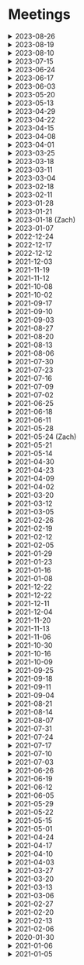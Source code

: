 # Meetings

<details>
<summary>2023-08-26</summary>

- Added a way for users to remove themselves from a course.
- Managing keys for SAML & LTI.

</details>

<details>
<summary>2023-08-19</summary>

- AI API sketch is done.
- LTI
  - We can connect to LMSs and get data from them. Now we need to implement adding/removing students on our side.
  - We need to request Hopkins for authorization to integrate with their Canvas installation.
  - Have a way for students to remove themselves from a course.

</details>

<details>
<summary>2023-08-10</summary>

- Deployed a new version with SAML, a fix to the server error on the invitations page, and so forth.
- Creating a SQLite backend for Ltijs.
- Experimental support for AI using the project led by Ali.

</details>

<details>
<summary>2023-07-15</summary>

- Figuring out LTI.

</details>

<details>
<summary>2023-06-24</summary>

- SAML at Hopkins is working!
- Investigated the technical details of LTI, OAuth2, OpenID Connect, JWTs, and so forth.

</details>

<details>
<summary>2023-06-17</summary>

- SAML
- Zach: SAML, LTI, and AI
- LTI
  - SAML vs OAuth for authentication
    - It is possible that they give you different identifiers for the same person 🤦‍♂️
    - Introduce the notion of multiple emails per account
    - Introduce a way to merge accounts
    - Splash screen prompting to merge accounts
  - At Hopkins we’re integrating with Canvas, not SIS
  - Initially, we’re integrating at the level of the course, with course staff taking action
    - **Later:** Perhaps integrate at the application level and create courses automatically
  - How the synchronization of course participants behaves:
    - If someone appears in the LMS, sign them up in Courselore and add them as course participant. Mark their participation as having come from the LMS.
    - In general, mark everyone who appears in the LMS.
    - If someone disappears from the LMS, and they have been marked as appearing in LMS in the first place, then it’s okay to remove them.
    - **Later:** Allow staff members to control this process in more detail, for example, have some options to quarantine instead of removing. (Some people may not trust the registrar 100%)
  - Courselore embedded in the LMS? No.
  - Certification? Not yet.

</details>

<details>
<summary>2023-06-03</summary>

- Changes in terminology:
  - Staff → Course Staff (In the context of a course, to set it apart from Staff in the context of system administration)
- Improved the starting state of the `@mentions` and `#references` widgets. Instead of simply saying “Start typing to search”, they now give useful options, for example, the people who authored the most recent messages.
- Fixed glitches when dragging-and-dropping or copying-and-pasting folders and text into the content editor and avatar uploader.
- Added a way for staff members to export questions as JSON for research.
- https://matthewbutterick.com/chron/camera-obscura-the-case-against-ai-in-classrooms.html

</details>

<details>
<summary>2023-05-20</summary>

- SAML: News from the Computer Science Department?
- Deployed new features & redesigns.
- Email notifications for Selected Participants?
  - Have a way to prompt you to `@everyone`
  - Have an option similar to “Announcement”, which is functionally equivalent to `@everyone`, but with a new Email Notification setting to opt out.
- Hard split between forum and chat?
  - I’m in favor.
- Export course information

</details>

<details>
<summary>2023-05-13</summary>

- Response from Hopkins about SAML.
- Deploy new features early next week.
- User interface improvements.
- Email notifications for Selected Participants?
- Hard split between forum and chat?

</details>

<details>
<summary>2023-04-29</summary>

- Skipping next week’s meeting.
- SAML
  - No news from Hopkins
  - Under what conditions do we send email on sign in?
- Follow-up on cases from the week:
  - The case of the OOM killer.
  - Participants in Ali’s conversation.
- Staff whispers and follow-up questions are done, but not deployed.

</details>

<details>
<summary>2023-04-22</summary>

- Deployed SAML, waiting for Identity Provider to answer.
- Whispers are working, but need polish.
- Follow up questions.
- Homework grading application: not yet.
- Next priorities:
  - UI on the upper left.
  - LTI by fall.

</details>

<details>
<summary>2023-04-15</summary>

- Finished SAML.
- Will start whispers.

</details>

<details>
<summary>2023-04-08</summary>

- SAML
  - Sign in page interface
  - Sign up via SAML
  - Sign out

</details>

<details>
<summary>2023-04-01</summary>

- SAML: Setup keys, relay state, user interface, and so forth.
- Other
  - Don’t hide email/password behind button
  - First/last/display name OR full/display name
  - Pronoun
  - How to pronounce your name
  - LTI

</details>

<details>
<summary>2023-03-25</summary>

**SAML**

- System administrator configuration of SAML (use configuration file)
- Multiple providers
- When creating account, do we ask for a password? No
  - Do we allow them to create a password after the fact? Yes
  - Administrator backdoor? Yes
- Reset password
- How to show SAML to the user?
- Upon first SAML sign in, ask for existing account
  - Help documents
- Allow for sign-in initiated by identity provider? Yes.
- How do you prevent, for example, Hopkins from providing the identity for `someone@another-university.edu`, forging their way into Courselore? Should we limit the authority of identity providers to a set of domains?
  - Allowlist of `*.jhu.edu`
- Sign out
  - Initiated in Courselore: Sign out of Courselore only (leaving you signed in to the identity provider) or single sign out? Single sign-out.
  - Initiated elsewhere: Do we sign out of Courselore as well? Yes.
- Example of Hopkins request and response?

</details>

<details>
<summary>2023-03-18</summary>

- Deployed polls
  - Little “News” button on the footer to explain the new feature
- Single sign-on with SAML:
  - Learned about how it works
  - Curated tools we can use to mock the university part of things and to implement the Courselore part of things
  - Edge cases, for example, how to avoid ending up with two accounts, one with email/password, and another with university credentials via SAML.
  - What we’ll need to get Courselore on the list of authorized Service Providers at Hopkins.

</details>

<details>
<summary>2023-03-11</summary>

- Polls are almost finished, except for edge cases & testing.
- Next priorities.
  - Whispers.
  - SAML.

</details>

<details>
<summary>2023-03-04</summary>

- Progress:
  - Polls
  - Date picker
  - Client-side components
- Drag with three fingers worked for me 🤔
  - It’s an issue with scrolling panes when you reach the edge.
- A vote should trigger a Live-Update? Yes.
- Chat on sidebar, similar to Discourse
- Disable polls for students
  - Default students can’t create polls
- “What’s new”
  - In application, not via email
- No auto-updates for Courselore self-hosters

</details>

<details>
<summary>2023-02-18</summary>

- Progress
  - Finished the feature that allows you to reorder tags.
  - Started polls.
  - Didn’t meet with the people at Google 🤷
- Simplify tags page
  - Inline the controls
  - Drag with three fingers
  - Tags won’t have special behavior
    - No nested tags
- Polls
  - Ranking
  - One or multiple options
  - https://civs1.civs.us
- Whispers

</details>

<details>
<summary>2023-02-11</summary>

- Progress:
  - Fixed a security issue related to image proxy.
  - User deletion.
  - Backlog grooming.

</details>

<details>
<summary>2023-01-28</summary>

- Progress:
  - Content editor redesign deployed.
  - Store preferences (for example, whether to use Programmer Mode) on server, to be consistent across devices.
  - Store message drafts on server as well (start drafting a message on phone and finish on desktop).
  - “Currently typing.”
  - Administrators can now see a list of courses.
- Explain Programmer Mode in help for content editor.
- Add helpers to other parts of the application.
- Redesign the upper-left part of the interface.
- Chat scrolling is glitchy.

</details>

<details>
<summary>2023-01-21</summary>

- Deployed new strategy for static CSS/JavaScript that is as good as we can make it. 1.5x improvement in page size, more strict Content Security Policy, and so forth.
- Started redesigning content editor: new sanitization rules, fixed style issues in content, new toolbar, a tutorial on how to use Markdown, and so forth.
- Talked to Zach, who is generally positive about Courselore.
- Have a contact at Google that may help us spread the word in Latin America.
- Let pagination take the backseat.
- List courses in administration panel.
- Google Keywords.
- Add “Change Conversation Type” to “Actions” menu.
- Internationalization to reach world market: 30 languages.
- Use AI to help staff answer questions.
  - Promote the idea on home page.
  - Do sentiment analysis on student’s follow-up to a question to detect “thank you” messages and don’t mark the question as unanswered.

</details>

<details>
<summary>2023-01-18 (Zach)</summary>

- Overall happy with Courselore. Used with two co-instructors.
- We could double-check the hash generated by the `` css`...` `` and `` javascript`...` `` extractors to avoid collision.
- For receiving emails, use IMAP instead of SMTP.

</details>

<details>
<summary>2023-01-07</summary>

- We’re introducing a compiler pass that extracts static CSS & client JavaScript.
- Killer feature to attract people: off-the-shelf AI
  - Reuse questions
  - Reuse questions from previous year

</details>

<details>
<summary>2022-12-24</summary>

- Resumed work on pagination, which is causing performance issues.
- Started improving the treatment of client JavaScript.
  - `defer`.
  - Reuse functions (like we already do for CSS).
  - `morph` tooltips (which improves things on Live-Updates).

</details>

<details>
<summary>2022-12-17</summary>

- Introduced WebP for better performance & support for videos and animated GIFs.
- Converted the “Actions” menu to be lazy-loaded, improving the performance significantly.
- Highest priority: Feature-parity with other platforms.
- Are replies to announcements sending notifications to everyone? (Later: No, they aren’t.)
- We considered an option on follow-ups to announcements that would allow a staff member to force sending notifications to everyone, similar to the announcement itself. Ultimately, we decided against it, because the benefit didn’t seem to compensate the complication in the system. For the time being, you can `@everyone`, since most people don’t change the default settings and receive notifications for `@mentions`.
- We may hire an intern for the summer.
- Autocomplete for `@everyone`, `@students`, and `@staff` (just focus on the right option as the person is typing).
- `@mentions` and `#references` widgets should disappear on `␣`.

</details>

<details>
<summary>2022-12-12</summary>

- Reuse conversations across semesters.
- Performance improvements of almost 2x by lazy loading dropdown menu for “Actions”.

</details>

<details>
<summary>2021-12-03</summary>

- Progress:
  - Performance improvements of 2x.
  - Monitor.
  - Reusable messages across courses is almost finished.

</details>

<details>
<summary>2021-11-19</summary>

- Finished and deployed version 6.0.0 with new infrastructure.
- Prioritize being able to migrate content from Piazza and across semesters.
- Buy keywords in AdSense.
- At some point look for people who can do more proper marketing & sales.
- At some point look for people who can manage contracts & payments.
- Future pricing:
  - Free period and/or free tier.
  - Based on number of (active) classes.
  - Based on number of users.
- Table of comparison with other services, for example, Piazza and Ed.

</details>

<details>
<summary>2021-11-12</summary>

- Rearchitecture of processes, Live-Connections & Live-Updates, and so forth.
- Priorities moving forward:
  - Sidebar reorganization: Don’t change the user interface too much, given it’s almost the end of the semester and people are used to it.
  - Basic help for formatting, for example, the use of code fences (```).
  - Analytics, for example, the average time to respond, number of questions asked, and so forth.
  - Whispers.

</details>

<details>
<summary>2021-10-08</summary>

- Fixed an issue that was causing non-high-DPI images to be resized.
- Fixed an issue that was causing Firefox to show “Failed to connect to the Courselore server.” for a moment during reload.
- Started module bundling.
- We should start reaching out to more people on the spring, and before that we need:
  - Feature parity with Piazza.
  - Mobile application.
  - More robust notification system.
  - Better chat user interface.
- Long conversations are a bit slow (we need to flesh out pagination).
- Let’s rename “Staff” to “Course Staff”. (We also considered “Professor/Teaching Assistants”.)
- Let’s add more ℹ️s to explain “Selected People” & “Course Staff”.
- Let’s make tutorials to teach people Courselore in detail.

</details>

<details>
<summary>2021-10-02</summary>

- Issues we fixed:
  - Double submission in Chrome.
  - Server restarting.
  - Firefox not connecting to server.
  - Performance related to priority of Live-Updates.
- Investigated HTTP/3.
- Updated Caddy, Node.js, and dependencies.
- We’re double the size as last semester.
- Relax offline alerts.
- Show who’s typing, but hide students from other students.

</details>

<details>
<summary>2021-09-17</summary>

- Small quality-of-life improvements:
  - Show who liked a message.
  - Reduce the delay between sending a message & triggering its email notifications.
- Security issues:
  - Closing user sessions on the server (we had to sign everyone out just in case…).
  - Cookies & subdomains (it was breaking `try.courselore.org` and could lead to cookie tossing).
  - CSRF (`csurf` was deprecated).
- Investigated double-submit issue.
- Chrome on Android is still crashing 2 times out of 5.
- Filter by Selected People should allow to choose **which** people.
- Some operations are slow because live-updates are putting you behind in the queue.

</details>

<details>
<summary>2021-09-10</summary>

- No-reply: Let’s keep the administrator email for now, and at some point implement the feature in which you’re able to post a message by replying to the email notification.
- Don’t notify about messages you saw in real-time. Particularly on chats, in which there are many messages in succession.
- Edge case: While messages may be anonymous, the participation of a student in the conversation isn’t anonymous, so if there are only two students and one posts anonymously, the other can figure out who it was. But we’re considering that okay.
- Investigating a double-submit issue that Ali & Earl ran into. Don’t know what’s causing it yet.
- Locking down the application for people who haven’t verified their email address seems to have worked 😁
- Fixed security & privacy issues:
  - Redirects could lead you outside the application.
  - Students could see who viewed a message, if they knew which URL to query.
- Improved the error messages in the authentication & invitation workflows.
- Show participants on sidebar.
- Let’s continue allowing you to like your own messages, but let’s add a way for you to see who liked a message (and let everyone see that).
- Let’s postpone the notion of deleting users, courses, and so forth. It’ll come particularly handy when we have LMS integration.
- Do something about the case in which a student posts “thank you” in reply to an answer to a question, and the question becoming unresolved: perhaps separate buttons.
- Think about more separation between chats & other types of conversation. Perhaps remove chats for everyone from students?
- Have a setting to configure the delay on email notifications.
- The ceiling for improving performance is high.

</details>

<details>
<summary>2021-09-03</summary>

- Brought back the concept of “Announcements”.
- Fixed issue with password reset links & Outlook.
- Several quality-of-life features.
- Other topics:
  - A student didn’t get an email notification for a reply to their question. Could it be because they didn’t verify their email? (Let’s lock the system further if you didn’t verify your email.) Could it be one of the emails didn’t get relayed, mostly because of wrong domains? Keep an eye out…
  - In the near future, let’s implement a notion of “importing” conversations from other courses to allow for reuse, but let’s **not** put too much structure into the continuity of the courses across semester—let’s let it be more freeform.
  - Get rid of horizontal scrolling. In the content editor toolbar in particular, but in the rest of the application in general as well…

</details>

<details>
<summary>2021-08-27</summary>

- Conversation participants deployed.
- Finished things off with Eliot: Polls are mostly fleshed out.
- Password reset issue reported by Ali.
- We started discussing the notion of reusable posts across semesters.
- SAML is a priority for spring, so we should start now, because it will take some time to cut through the red tape.

</details>

<details>
<summary>2021-08-20</summary>

- DMs: Almost finished, only missing user interface. Most of the work was dealing with how DMs interact with other features, for example, anonymity and email notifications.
- Lock Course (Exam Period): Done. Not merged.
- Polls: Explored the idea of holding the results in the message, but landed on the concept of having polls as external objects, like images.
- Other topics:
  - Administrative interface should show the active courses.
  - Import from Piazza: Announcement messages.
  - Apply filters right away, don’t have an “Apply Filter” button.
  - **Superpins**, that would be useful for administrative pages with PDFs, zips, and other course material. But let’s not have a dedicated “course resources” feature.
  - Chats should be “Selected People” by default.
  - On course lock, students may ask private questions.

</details>

<details>
<summary>2021-08-13</summary>

- Mobile application:
  - Cookies to detect mobile application as opposed to the browser.
  - Redirection flows.
- Digests:
  - Deployed new email notifications infrastructure with delay between receiving a message and sending its notifications.
  - We haven’t deployed digests because we’re still dealing with edge cases, for example, what happens when you’re receiving digests and switch to immediate notifications.
- Participants:
  - Most of the infrastructure is in place. Still dealing with interactions between this feature and other features, for example, search, email notifications, the `@mentions` widget and so forth.
- Polls:
  - They’re a new type of message content, not something heavyweight like a new type of question. This follows the same lines as Discourse & Slack (where people use reactions (emojis) to do polls).
  - Support multiple answers.
  - Students may see aggregate results.
  - Staff may see individual votes.
  - Allow for closing a poll.
- Zach’s comments:
  - DMs.
  - SAML (for spring).

</details>

<details>
<summary>2021-08-06</summary>

- Mobile application.
  - Select server to connect to (and validate that it’s a Courselore server).
  - Safe area (notch).
- Email digests.
  - Decorate content from other people’s perspective.
  - Fixed issues with `#anchors`.

</details>

<details>
<summary>2021-07-30</summary>

- Mobile application is under way: Capacitor is setup, and we’re working on the page that lets you select the server. We may have issues getting the application approved by Apple.
- Email notification digests are almost done. Also implemented a grace period between sending a message and its email notification, to allow the person to edit.
- The new Tags selector widget is done. The person selector widget for DMs will reuse this work.

</details>

<details>
<summary>2021-07-23</summary>

- Better email notifications:
  - Filters for conversations in which you participated is now deployed.
  - Emails are threaded.
  - Do we want more granular control for digests, for example, answers to your questions should be received right away?
- Eliot’s work on the new tags widget isn’t finished yet.
  - Start investigating mobile application.
- Sketch of 1-to-1 conversations.

</details>

<details>
<summary>2021-07-16</summary>

- Better ways for administrators to be notified of updates.
- “New Conversation” interface changes (sidebar & main form).

</details>

<details>
<summary>2021-07-09</summary>

- Administrative interface: Deployed.
- Better email notifications: Deployed (but missing digests).
- Icons: Improving the presentation of “New Conversation” form.

</details>

<details>
<summary>2021-07-02</summary>

- Administrative interface: It’s almost ready to deploy: We want to revert some changes before we actually deploy.
- Simplified configuration.
- Better email notifications: Doing filtering on database. Everything but digests.

</details>

<details>
<summary>2021-06-25</summary>

- Better email notifications:
  - Completed the settings page.
  - Implemented the filtering rules.
  - Not actually creating digests yet.
- Administrative interface:
  - Preparing for deployment of initial features:
    - Users with system role management
    - Settings for restricting who can create courses
    - General settings like administrative email
  - Migration process: Setup some tricky database migrations requiring user input for migration of existing installations.
- Other minor things:
  - Fixed layout glitch on user settings profile page when the person doesn’t have an avatar yet.
- When we get to 1-to-1 conversations, do whispers, similar to Discourse.
- API
- Gamification
  - Badges (for example, first to answer a question)
  - Karma points for whole class and unlock achievements for everyone

</details>

<details>
<summary>2021-06-18</summary>

- Administrative interface:
  - Course creation is restricted to only certain users, respecting option set by administrator.
  - List of all users in the system.
- Better email notifications:
  - See interface.
- Smaller things:
  - Fixed configuration issues that made development on Windows not work.
  - Fixed small annoyance in which a tap on user partial would open the tooltip right away on mobile, not respecting the delay.

</details>

<details>
<summary>2021-06-11</summary>

- Started work on the administrative interface.
- Added an image reverse proxy to serve hotlinked images in message content. This fixes mixed content errors and improves on privacy.
- Several small quality-of-life improvements, for example, including the course name on the “From” field in emails, making it easier for staff to make a note generate a notification, and so forth.

</details>

<details>
<summary>2021-05-28</summary>

- Had a meeting with Zach: how the first semester with Courselore went; what to do for next semester; and a brief technical overview.
- Implemented the course archival feature.
- A couple more tweaks to the layout of the sidebar.
- Fixed issues: Images in email notifications not showing up on some email clients; close the `@mentions` and `#references` widget on `@␣`; and so forth.
- Minimal integration with Learning Management Systems is a high priority. (Identity only; don’t do grades and other things right now.)

</details>

<details>
<summary>2021-05-24 (Zach)</summary>

- Liked Courselore this first semester and plan on using again next semester (starting things off in August), with a co-instructor who used to use <https://edstem.org>.
- Ran into some bugs that have already been fixed on the latest version.
- Caddy could silence logs **after** a successful startup.
- Most wanted features for next semester:
  - 1-to-1 conversations.
  - SAML (only for authentication; authorization and the invitation process should remain the same).
- Desktop version would be more useful than mobile.
- On the technical side of things:
  - Our live-navigation & live-updates are related to functional reactive programming.
  - Elm gives some of the same benefits, but at the cost of making the programmer work to maintain some of the invariants necessary to make the system work.
  - `key=""` implies uniqueness & perhaps it would be nicer to have more structure in the key besides just a string.

</details>

<details>
<summary>2021-05-21</summary>

- Sidebar redesign.
  - Ask a question.
  - Quick filters. (Unread isn’t working yet.)
  - Search takes less space.
  - Filtering by unresolved questions becomes more obvious.
  - The search & filters part of the sidebar stays fixed.
- Made emails copyable.
- Query parameters management, from blocklist to allowlist.
- Questions:
  - Is the semester over? May I downsize the machine? May I deploy new versions with design changes?
    - Yes, the semester is over.
  - Course archival.
    - Prioritize it.
- Review again other applications like Piazza so that we’re aware of features that people will probably ask us about.
- Our API should enable us to connect with other applications, for example, assignment management, and course material.
  - Though we won’t necessarily be going to those areas right away.
  - It’s part of our short-term strategy.
- Roadmap: 20 users by fall, 200 by spring, paid by 2024, profit by 2026
- SAML is a must-have feature for next semester (along with API)
- Administrative interface is for system administrators, not for department administrators(!)
  - It’s like a root user on Linux.
  - Allowlist people who can create a course.
  - Have complete access to course information.
  - Have one single layer of abstraction: Institution (it encapsulates departments, universities, and so forth).

</details>

<details>
<summary>2021-05-14</summary>

- Quicker feedback to actions, for example, sending a message.
  - Investigated how Discord does latency compensation.
  - Disabled submit buttons.
  - Added a “wait” cursor.
  - Latency compensation for sending a message with a placeholder.
- On `/conversations/new`, added support for pre-filling the `<input>`s with query parameters, which is useful for templates & drafts.
- Started implementing conversations drafts.
  - Do we want to show them on the sidebar?
  - Do we want to make them searchable?
- Fixes:
  - Fixed validation error in which a live-update would preserve the `value` of `input` even when it shouldn’t, for example, to set a question as “resolved.”
  - Fixed uses of `.findLast()`, which isn’t supported on all browsers yet.
  - Investigated performance issue, which seemed to be have been a temporary issue that solved itself…

</details>

<details>
<summary>2021-04-30</summary>

- Day off (holiday).
- Backlog grooming.
- Interface improvements:
  - Tooltips on relative times now target whole phrase.
  - “Conversations” button on mobile now adds entry to history.
  - `theme-color` in Safari.
- Security:
  - Headers, cross-origin, and so forth.
  - Cleaning `localStorage` on sign-out.
- Other:
  - End of the term in two weeks.
  - <https://campus.org>
  - Vacation.
  - Some protocol to interoperate with other tools, including grading systems and live lecture systems.
    - Perhaps don’t use LTI if it’s too heavy and bureaucratic.

</details>

<details>
<summary>2021-04-23</summary>

- Finished and deployed live-updates with new mechanism that’s resilient to disconnections of any kind, and that doesn’t require extra round trips to the server.

---

- Improve experience on phone:
  - Make the “Conversations” button push an entry into the history. (We can do that by turning it into a link that points at `/courses/<courseReference>`.)
  - Have a hamburger menu that doesn’t cover the whole pane underneath, and in that case don’t push an entry into the history.
  - When you click on the existing “Conversations” menu, it take a little while to respond. But not all the time, so keep an eye out for it. (Maybe it has to do with live-updates coming in and morphing happening on the background?)
- Other ideas for improving the design:
  - Conversations are sorted by most recent activity, but that means when you send a message, the conversation moves to the top, which can be disorienting.
    - Wait for a little while, 10~30 minutes, before sorting.
  - Separate the conversations in sections: One section for conversations with unread messages.
  - Add filters for conversations with unread messages.
  - Quick filters:
    - Staff:
      - Unresolved questions
      - Conversations with unread messages
    - Students:
      - Questions
      - Conversations with unread messages
- Don’t deploy big design changes in the next two weeks, because we’re approaching the end of the semester and big design changes could confuse people.
- Over the summer, start thinking more strategically.

</details>

<details>
<summary>2021-04-09</summary>

- Finished and deployed details on morphing, live navigation, and live updates. This should address several glitches in the application, and give it a more app-like feel.
- We’ll do videos for educators and students with a brief sales pitch, and a tutorial.
- The new contributor who’ll be joining us for the summer may be working on the administrative panel.

</details>

<details>
<summary>2021-04-02</summary>

- Converted from morphdom into own implementation, which minimizes changes to the DOM, fixing glitches with tooltips, scrolling, and so forth.

</details>

<details>
<summary>2021-03-20</summary>

- We finished and deployed many performance improvements, including live navigation and live updates powered by live navigation.

</details>

<details>
<summary>2021-03-12</summary>

- Almost finished live navigation, which speeds things up and makes some pagination details more straightforward to implement.

---

- ETags don’t seem to be enough: A deployment to try.courselore.org was serving stale assets.
- Our goal is to get new features while we have active users, to have them test things. Goals for the next two months:
  - Finish performance & pagination work.
  - Redesign sidebar, chat messages, and things like announcements vs notes-that-generate-notifications.
  - Notification digests.
  - 1-on-1 conversations.
- Tip sheet on how to get notifications
- After the fall semester, spread the word.

</details>

<details>
<summary>2021-03-05</summary>

- Deployed a new version with some optimizations (for example, Caddy serving static files), but still not `liveNavigation` and pagination.
- Broke the codebase into multiple files.
- Made `eventSource` more robust: It’ll try to reconnect no matter what happens.

---

- Chat
  - Look & feel, and speed.
  - Difficulty tracking what’s going on.
  - Maybe get an specialist in user-interface design after the next iteration.
  - Alternating 10 background colors.
  - Don’t just copy Slack, do better.
  - Nested chats (later).
  - More separation between messages.
  - Avatars on side.
  - More space.
  - More contrast.
  - Improve replies.
  - Little hover menu a la Slack.
  - Bigger font (Slack is 15pt).
  - Wider column for forums.
  - Wide as possible for chats.

</details>

<details>
<summary>2021-02-26</summary>

- Module bundling.
- Serving static assets with Caddy.
- Benchmarked `@leafac/html`.
- Fixed installation issues on `@leafac/caddy`.
- Fixed development installation instructions on Windows.
- Started the Turbo Drive + morphdom.

---

- 1-1 conversations are the most important feature to work on next.
- Restructuring the codebase: split files by May.

</details>

<details>
<summary>2021-02-19</summary>

- This week’s progress:
  - Worked out many edge cases of pagination (for example, I had to change permanent links 🤷).
  - Started framing (for example, the sidebar doesn’t jump around when you go to a different conversation).
  - Improved types & tests to prevent subtle bugs.
  - Fixed issues with the “New” indicator & Firefox not resetting the textarea.
- Other things we talked about:
  - Redesign the presentation of submenus, for example, “Conversations”, on mobile. Try a hamburger menu.

</details>

<details>
<summary>2021-02-12</summary>

- This week’s progress:
  - Fixed live-update glitches.
  - Better (but still not best) latency compensation.
  - Fixed “mark all as read” making it seem as if a student had read a staff-only conversation.
  - Implemented the core of pagination.
- Other things we talked about:
  - Framing.
  - Issue: Ali’s students are less active than on previous courses using other platforms.
  - We want a way to steer people away from asking questions as follow-up on announcements.
    - Locking.
    - Extract message into conversation.
    - “Ask a question”
  - Redesign “Start a new conversation” so that it is clearer how to ask a question
  - Get rid of “announcement”, and give “note” the option to broadcast.
  - Quick filters.
  - `<details>` sidebar group by date & pins.
  - Redesign New Conversation page.
  - Tags presentation make them look like tags, instead of icons on the left.

</details>

<details>
<summary>2021-02-05</summary>

- Fixes:
  - Email notifications deliveries fixed.
  - “Oh, snap” fixed.
  - Several cosmetic things.
  - Started work on live-updates.
- New features:
  - “Resolved” questions.
  - Autosizing, monospaced font on editor, and so forth.
- Bump up the VM even more.

</details>

<details>
<summary>2021-01-29</summary>

- This week’s progress:
  - Investigated techniques for live-updates, view caching, and so forth.
  - Fixed shutdown behavior.
  - Added logging.
  - Investigated issue of notifications being delivered multiple times.
- Other things we talked about:
  - The highest priority is fixing all the remaining bugs.
  - Redesign the presentation of @mentions in messages.
    - Shorten “Everyone in this Conversation” to just “Everyone”.
  - The scale of a single course:
    - 150 students
    - 15 CAs
    - 1300 conversations
    - 2~3 messages per conversation
    - 8 chats
    - 50 messages per chat
  - Add the notion of questions being resolved.
    - Only staff may change the “resolved” status
    - List of conversations: Make it easy to see unresolved questions. Color-code and filters.
    - Use that to organize Meta CourseLore.
  - Meta CourseLore make a pinned announcement of how to report bugs.

</details>

<details>
<summary>2021-01-23</summary>

- This week’s progress:
  - Improved the performance by 3x by changing the processing of CSS/JS.
  - Improved routing regarding email confirmation, email resetting, invitations, and so forth.
  - Fixed the cookie issue that was causing Outlook confirmation links to not work.
  - Did one more round of testing in different devices & browsers.
  - Added links to try.courselore.org & Meta CourseLore.
  - Added warnings explaining the intent of different servers.
  - Changed landing page for when you just created a course.
  - Made QR code more prominent on the invitations settings page.
  - Email notifications are formatted.
  - Silenced Caddy logs.
  - Operating-system detection for showing only the relevant keyboard shortcuts.
  - Fixed scrolling to the bottom on new messages on chat.
- Progress from last week that we didn’t have the time to talk about:
  - Added a decoration to the `userPartial` to highlight staff.
  - Changed the display of new messages: Instead of a blue dot next to each new message (à la Mail.app), have a bar on top of the first new message (à la Discord). Started the investigation of which parts to optimize first.
  - Fixed glitches related to tooltips on live updates.
  - Fixed the treatment of people who are no longer enrolled.
- Other things that we talked about:
  - On home page, under the “source code” button, add a tooltip to highlight how CourseLore will be free forever for people who self-host.
  - Make a public page listing known issues.
  - Add a call-to-action on the bottom navigation bar that isn’t just about reporting bugs, but about providing feedback and joining the CourseLore community.
  - Change `userPartial` tooltip to be activated on click, instead of hover.
  - Don’t send notifications when the person is online.
  - List of conversations shouldn’t jump when you go to a particular conversation.
  - Add favicon for when you bookmark CourseLore on iOS’s home screen.
  - Add a help screen under the “About CourseLore” button:
    - A more app-like experience (in iOS):
      - Bookmark CourseLore to home screen.
      - Use VIPs as notifications mechanism.
    - If things look weird, or if something doesn’t work, you may need to update your browser.

</details>

<details>
<summary>2021-01-16</summary>

- Infrastructure is in place.
  - Production server.
  - `try.courselore.org`
  - New homepage.
- We have a first person self-hosting who’s happy with the process & the documentation.
  - He wasn’t put off by the recommendation to use Homebrew, for example.
- User interface:
  - Added extra course information (year, term, institution, and code).
  - Added redirect to login when trying to confirm email but logged out.
  - Added a filter to Course Settings > Enrollments.
  - Made more explicit the administrator’s email in case the `mailto:` protocol doesn’t work.
  - “Help” button
  - Link from conversation creation to tag management.
  - Made password updates close all other sessions, in case a password is compromised or an attacker is using session fixation.
  - Fixed refreshing ids, so that things like footnotes work.
- Performance:
  - Cache preprocessed messages: 10% improvement.
  - Investigated other issues that should be 50% improvement, but haven’t implemented.
- Progress we didn’t have time to talk about:
  - Added a decoration to the `userPartial` to highlight staff.
  - Changed the display of new messages: Instead of a blue dot next to each new message (à la Mail.app), have a bar on top of the first new message (à la Discord). Started the investigation of which parts to optimize first.
  - Fixed glitches related to tooltips on live updates.
  - Fixed the treatment of people who are no longer enrolled.

</details>

<details>
<summary>2021-01-08</summary>

- It’s a good thing that we stopped using Faker.js!
- Finished `userPartial`.
  - Coolest bug ever caused by a self-`@mention` in a biography leading to an infinite loop.
- Documentation.
- We went various parts of the application and talked about the most pressing issues.

</details>

<details>
<summary>2021-12-22</summary>

- Tooltips are rendered out-of-band, to support block elements in tooltip contents even when the tooltip target is inline.

</details>

<details>
<summary>2021-12-22</summary>

- Progress:
  - User component.
  - Actions menu.
  - Database improvements: cleaned up a bit of magic, cleaned up repetition, and so forth.
- Other topics:
  - README
    - Description.
    - Links.
      - Production
      - Staging
      - Home.
      - GitHub.
    - Installation.
  - Don’t disclose emails to students.
  - 1-to-1 conversation: Use background color to distinguish between people, so you don’t have to show their names over and over.
  - Discourse rebake task.

</details>

<details>
<summary>2021-12-11</summary>

- Finished presentation of chat messages.
- Added a date separator between chat messages.
- Group together messages sent in quick succession.
- Started online indicators.
- Other things we talked about:
  - Delete attachments.
  - Notifications delay.

</details>

<details>
<summary>2021-12-04</summary>

- Created https://github.com/leafac/fake-avatars to replace Faker.
- Fixed scrolling of chat window.
- Cleaned up the layout of chats.
- Pagination
  - Messages in conversation.
  - Conversations on sidebar.
- Test with thousands of messages.
- Scroll on new message.
  - Latency compensation.
- A course about courselore. For collecting feedback.
  - Put invitation link on the page somewhere.
- Lightbox for images & code blocks (click for more & full screen).
- “Truncate” long messages in chat.
- Button to choose whether to wrap lines.
- Mobile app is more important than chat.
  - PWA to begin with: https://checkvist.com/auth/mobile

</details>

<details>
<summary>2021-11-20</summary>

- Chat:
  - https://github.com/twbs/icons/issues/1101
  - More compact layout (specially on mobile)
  - Don’t reload on send
  - Scroll to the bottom
  - Hide secondary buttons
- Market & design investigation: Slack, Discord, and Campuswire
  - Ideas to borrow
    - Draft conversations
  - Things I think we’re doing better:
    - Not pushing apps
    - Responsive design
    - Search
  - https://medium.com/campuswire/introducing-campuswire-courses-and-some-thoughts-on-monetization-157d5fa02e8f

</details>

<details>
<summary>2021-11-13</summary>

- Chat:
  - Duplicate author information (including anonymity) into conversation, instead of relying on first message.
  - Chats may be created without tags & first message.
- Tested the interface with weird data, for example, names that are too long, and fixed layout issues.
- Icons changed (for example, staff-only) and moved around.
- Finished the notifications system.
- Filters.

</details>

<details>
<summary>2021-11-06</summary>

- Security:
  - CSRF.
  - HTML uploads leading to XSS.
  - Resize images that are too big (previous we were doing that only for avatars).
  - Ask for password when updating email.
- Markdown editor improvements:
  - Footnotes.
  - Brought back syntax highlighting.
  - Visual indication while upload is in progress.
  - Quoting code.
- Icons for students/staff.
- Started updating notifications system to take in account features that have been developed since then, for example, staff-only conversations.
  - Do we want to allow students to `@everyone`? Yeah, it’s okay.
- Renamed “other” to “note” and added the “chat” type.

</details>

<details>
<summary>2021-10-30</summary>

- Finishing touches on showing messages:
  - Added a “mark all as read” button.
  - Changed “Copy to clipboard” wording.
  - Looked into FERPA compliance.
  - Improved security around uploads.
  - Migrated to ESM.
  - Hide blue dots indicating unread messages after a second.
  - Made blue dot count indicator on sidebar a “mark as read” button.
  - Added highlight message that has been #message--... targeted.
  - Included every message (not just the first one) to search results when searching for author.
  - Fixed anonymity violations on partial that shows conversation information.
- Other things we talked about:
  - Attachments should be attached to conversations?
  - Change the visualization of “types” a little more: Make announcements pop up.
  - “Other” -> “Note”
  - Chat highlights (for everyone in the chat)
  - Bookmarks / flags / saved items (for you only)
  - More granular access control:
    - Chats with only a few people.
    - Groups, for example, Graders, Project Advisors, Group members, different sections on courses.
    - Invitations for groups? No.
    - People assign themselves to groups.
  - Tags required for chats? No.
  - The first post is a chatroom description

</details>

<details>
<summary>2021-10-16</summary>

- Progress:
  - Finished the #references widget.
  - Markdown processor:
    - Improved display of @mentions (in particular, when you’re mentioned).
    - Links to conversations/messages are converted into #reference format.
  - Search:
    - Include authors.
    - Highlight search results.
    - Include message snippets.
  - Made permalinks copyable.
  - Fixed overflow of code blocks in small screens.
- Requests:
  - Search authors of every message.
  - Hide blue dots after a second.
  - Make blue dot count indicator a “mark as read” button.
  - Make all as read.
  - “Copy to clipboard” wording.
  - Cache.
  - Chat.
  - Notifications.
  - Look into FERPA compliance.

</details>

<details>
<summary>2021-10-09</summary>

- @leafac/javascript
  - Treatment of relative dates is more consistent with GitHub & Mail.app.
  - Manually tested the application across browsers.
    - Firefox login wasn’t working(!)
- Accent colors.
- Presentation of radios & checkboxes.
- Made possible to change the visibility of existing conversations (previously you could only go from visible to everyone to visible by staff-only—now it’s possible to go the other way as well).
- Improved the presentation of anonymity.
- Fixed staff-only conversations being innacessible by students who participated.
- Started the `#references` widget.

</details>

<details>
<summary>2021-09-25</summary>

- Progress:
  - Finished the @mentions widget.
  - Fixed the issue that was crashing the server last Saturday.
  - More importantly, fixed the process supervisor so that even if the server goes down, it respawns.

</details>

<details>
<summary>2021-09-18</summary>

- Progress:
  - Investigated the space of tools to build mobile applications based on web technologies.
  - `courselore.org` is sending emails.
  - Database improvements:
    - Investigated n+1 queries.
    - Reviewed queries to fetch conversations.
    - Started introducing users in search results (but haven’t completed; search is broken now!).
  - Widget to show help you pick users for @mentions.

</details>

<details>
<summary>2021-09-11</summary>

- Progress:
  - Authentication:
    - Update email & password.
    - Email confirmation confirmation.
    - Fixed sliding sessions.
  - Database improvements:
    - Handled Markdown and user-generated HTML on search indices.
    - Database indices (for performance).
    - Job to periodically clean expired data, for example, sessions.
  - Favicon.
- Work in progress:
  - The @mention widget.
  - Include users in search.
  - Include snippets in search results.
  - Better filters (for example, for conversation types).
- Features we talked about:
  - Enable emails courselore.org.
  - Department wide infrastructure. Hierarchy: Administrators may be able to see all courses in installation, and so forth.
  - Highlight search terms on the entire page.
  - Assign CA to questions.
  - Mobile application.
  - Communicate with LMS.

</details>

<details>
<summary>2021-09-04</summary>

- Cleaning.
  - Backlog grooming.
  - Cleaned up the code.
  - Updated dependencies.
- Minor tweaks.
  - Staff-only conversations use the same counter as regular conversations.
  - The trashcan not being red anymore.
  - `:hover` states on radios & checkboxes.
- Password reset.

</details>

<details>
<summary>2021-08-21</summary>

- Progress.
  - Anonymity.
  - Staff-only conversations.
  - Email notifications.
    - Settings.
    - Haven’t finished interaction with other features (staff-only conversations, for example).
  - Polished read indicators:
    - They weren’t showing up for the current message on small screens (because of fake conversations list presenting).
    - On the side of messages.
  - Polished messages list:
    - Borders.
    - Colors on badges.
  - Several small fixes:
    - Padding bottom scrolling bug.
    - Scroll to unread message.
- We decided to not launch on the fall, but wait for the next spring. Show CourseLore to more people along the way and work on their feedback.
- Things we want for the spring:
  - 1-1 conversations.
  - Chat.
  - demo.courselore.org or try.courselore.org
  - Speed
  - More strategic marketing.
  - Maybe hire a designer to do a marketing page and add a wow factor to the project.

</details>

<details>
<summary>2021-08-14</summary>

- Finished conversations screen:
  - Fixed bug of messages from different threads showing up.
  - Finished Types (as opposed to just question).
  - Finished styles (including things like user-generated Markdown).
  - Fixed weirds styling issues, for example, scrolling when Tippy was activated.
  - Brought Demonstration Data up to date with the schema.
- Implemented read indicators.

</details>

<details>
<summary>2021-08-07</summary>

- Styling and user interface.
- Custom validation errors:
  - Because the browser validations have some issues and we want more control over them. Examples:
    - The validation of `type="email"` accepts `example@example` (which is technically correct, but practically incorrect).
    - The validation of `required` accepts empty spaces (again, technically correct, but practically incorrect).
  - Because we want to show error messages in a style that’s consistent with the rest of the application, and in our own language, as opposed to the different browsers messages.
  - Because we want to apply validations to elements that the Constraint validation API doesn’t support, for example, `<button type="button">`.
- Categories.
- Did a brief research on the space of email senders; played with the SendGrid API.

</details>

<details>
<summary>2021-07-31</summary>

- Created demonstration data.
- Started working on style changes asked by Dr. Scott: Colors; logo; and so forth.

</details>

<details>
<summary>2021-07-24</summary>

- Requests from last meeting:
  - Heading styles.
  - Moved Course menu to the left.
  - Scrolling issues.
- Tags.
  - Tag conversations.
  - Filter by tag.
- Search is just missing a `SELECT`…

</details>

<details>
<summary>2021-07-17</summary>

- Improved user profiles.
  - Optional names.
  - Avatars & Biographies.
- Implemented a unified solution to a bunch of problems:
  - No HTTPS/2 in production.
    - Prevents more than 6 connections for server-sent events.
  - No HTTPS in development.
  - No compression on responses.
  - The solution was to use Caddy as a reverse proxy, instead of letting the Node.js process itself exposed to the world.
- Button to turn off server in demonstration mode.
- Finished tag management screen.
- Started learning about FTS.

</details>

<details>
<summary>2021-07-10</summary>

- Finish basics of threads screen: Editing & deleting posts; Likes; Endorsements; Generalized live updates. Tags: Mark posts as answers; Create arbitrary tags.
- Asked for demo class for showing people starting August. Asked for categories, such as Question, Announcement, and Other.

</details>

<details>
<summary>2021-07-03</summary>

- Progress:
  - Images & attachments: Upload button; drag-and-drop; copy-and-paste.
  - References, for example, `#4/3`.
  - Quoting of selected text.
  - @leafac/css.
  - `data-ondomcontentloaded`.
  - Mousetrap.

</details>

<details>
<summary>2021-06-26</summary>

- Styled user-generated content such that nothing breaks the layout and everything looks nice.
- Text editor improvements:
  - Expand with content.
  - Toolbar.
    - Including **undo** when possible.
  - Keyboard shortcuts.
  - Started the image & attachments uploads (which is also the backbone of user avatars, and so forth).
- Roadmap.

</details>

<details>
<summary>2021-06-19</summary>

- Progress:
  - Styled pages:
    - Invitations.
    - Showing the menu first when on mobile & going to the course main page.
    - Follow Magic Authentication Link but already authenticated.
    - Threads screen (not finished).
  - Notification for when you’re invited to a course by email.
  - `:focus`, `:hover`, `:active`, and so forth.
- Next week:
  - 10 weeks.
  - Finish threads screen.
    - Finish questions & answer tagging.
    - Edit.
    - Styles for Markdown.
    - Reference posts.
    - @mentions.
    - Text editor.
    - Upload images.
      - Drag and drop.
      - Control + V.
  - Tags: Create & Filter.
  - Generalize live updates.
  - Notifications.
    - Email configuration.
  - Flags.
  - Search.
  - Statistics.
  - Anonymity.
    - Persona.
  - Threads private to instructors.

</details>

<details>
<summary>2021-06-12</summary>

- Progress:
  - Continued the make-over with the new design system: Landing pages (for example, when you just created a course), course settings, threads pages.
- Next week:
  - Finish the redesign with the new design system.
  - Come up with a roadmap.

</details>

<details>
<summary>2021-06-05</summary>

- Progress:
  - Continued the make-over with the new design system. Did the home page, brought back Dark Mode support, did the sign in / sign up workflow, including the Demonstration Inbox, created almost all the components we’ll need (tooltips, dropdowns, modals, and so forth), added support for `prefers-reduced-motion`, and so forth.
- Next week:
  - Finish the redesign with the new design system.

</details>

<details>
<summary>2021-05-29</summary>

- Progress:
  - Finish almost every screen using Bootstrap.
  - Wasn’t satisfied with the result: Either we’d end up with a stock-Bootstrap looking application, or the customization would amount to as much work as doing more things from scratch. But the result would be even worse, because people would have to know CSS **as well as Bootstrap**.
  - Started a make-over with a design system lifted from Tailwind. Borrowing only a couple helpers for things like tooltip positioning and modals.
- Next week:
  - Continue the redesign with the new design system.

</details>

<details>
<summary>2021-05-22</summary>

- Progress:
  - Worked fewer hours this week.
  - Styled most of the Course Settings pages (separated them into multiple pages).
  - Small usability improvements, for example, flash session messages saying your operation (for example, updating your profile) was successful.
- Next week:
  - Finish the following screens: Threads, course settings, and invitations.
  - Return to posts tags.

</details>

<details>
<summary>2021-05-15</summary>

- Progress:
  - Started a user-interface overhaul: Responsive design, accessibility, fancier components for a bit of a “wow factor”, and so forth.
  - Started using Bootstrap. Not Tailwind because Bootstrap has components, as opposed to just utilities. We’re continuing to use @leafac/css instead of utilities. We aren’t using many things from Bootstrap, for example, the grid system, because CSS Grid is better for our case.
- Next week:
  - Finish the following screens: Threads, course settings, and invitations.
  - Return to posts tags.

</details>

<details>
<summary>2021-05-01</summary>

- Progress:
  - Tags.
    - Pinning.
    - Question & Answer.
  - Keyboard navigation.
  - Many internal improvements on how icons and CSS are handled.
- Next week:
  - On checkboxes that are icons:
    - Change the text.
    - Change the cursor.
  - On buttons that toggle state:
    - Add a tooltip: Show the tooltip right away, and let them be long if necessary.
  - Move the “Threads that are pinned” to a tooltip.
  - Editor helpers for things like **bold**, _italics_, and so forth.
  - Staff endorsements.
  - Tag creation is a separate step under Course Settings.
    - Private tags: Tags that only staff sees.
    - Don’t let students create tags.
    - Force students to tag the threads they initiate.
    - Attributes on tags.
  - Search.

</details>

<details>
<summary>2021-04-24</summary>

- Progress:
  - Live update posts, and counts (of posts & likes).
  - Reply to.
  - Only ask for confirmation if actually going go to lose data.
  - Save the content of a new post textarea in localStorage.
  - Tags.
  - Introduced types to layouts, middlewares, and so forth.
- Next week:
  - Tags.
    - Pinning.
    - Question & Answer.
    - Tag creation is a separate step under Course Settings.
      - Private tags: Tags that only staff sees.
      - Don’t let students create tags.
      - Force students to tag the threads they initiate.
    - Instructor likes → Endorsed.
    - Attributes on tags.
  - Search.

</details>

<details>
<summary>2021-04-17</summary>

- Progress:
  - Infrastructure for live updates of stuff on the page.
  - Notification when someone else posts on a thread.
  - Likes.
  - Small niceties: Warn before leaving page; thread and post deletion; and a count of posts on threads.
  - Stuff you don’t see: A refactoring of the types and local data; and a simpler migration system (which allows functions in addition to SQL).
- Next week:
  - Fix the alignment of “alerts”.
  - Live update posts & likes count.
  - Save the content of a new post textarea in localStorage.
  - Tags.
    - Question & Answer.
    - Instructor likes → Endorsed.
- Mobile app may not be necessary, as web applications are capable of some “native” things.

</details>

<details>
<summary>2021-04-10</summary>

- Progress:
  - Finished invitation emails.
  - Manage enrollments.
- Questions:
  - Delete courses, users, and so forth: Let’s do it later.
- Nice to have: Have a setting to either let students remove themselves from the course, or let them request the staff to be removed.
- Next week:
  - Update threads when other people post.
  - Focus on forum features like **tags** (both on threads and on the posts), upvotes & notifications.

</details>

<details>
<summary>2021-04-03</summary>

- Progress:
  - Fixed the bug that was causing my name to appear in a post created by Dr. Scott (it was a simple mistake in one of the queries I DRYed up last week 🙄)
  - I forgot to mention last week, but I came with a solution for images working in light vs dark background: I simply added a background color to transparent images…
  - Finished invitation links.
    - Timezone issues.
  - Editing threads and posts.
  - Started invitation emails.
  - Experimented with [Turbo](https://turbo.hotwire.dev).
- Next week:
  - Finish invitation emails.
  - Manage enrollments.
  - Update threads when other people post.
  - Focus on forum features like **tags** (both on threads and on the posts), upvotes & notifications.

</details>

<details>
<summary>2021-03-27</summary>

- Progress:
  - Fixed everything that was broken last week: Threads, accent colors, and so forth.
  - Invitation links can be created and modified (almost—the backend for that isn’t working yet). Also, the invitation links don’t work yet.
  - DRYed up queries: Most of them happen in a single location and are reused throughout the request. Extracted data types (TypeScript) to clean up the code base.
  - Worked on styles & form validation: Datetime fields; form elements like radio and checkboxes; avoid zooming in on text fields in iOS; use SVG to draw icons & things like the circle that indicate the course accent color; and so forth.
- For next week:
  - Fix name on posts.
  - Finish invitations!!
  - Editing threads and posts.
  - Update threads when other people post.
  - Focus on forum features like **tags** (both on threads and on the posts), upvotes & notifications.
- Other ideas: Registry of CourseLore instances. For example, in a phone application we could show a list of existing instances. (You could always not list yourself in the registry and enter the URL for your instance manually on the phone application.)

</details>

<details>
<summary>2021-03-20</summary>

- Progress:
  - Better session management:
    - Being able to expire sessions individually.
    - Decouple the session from the email (being able to change emails in the future, if we wish).
    - Rolling sessions.
  - Visuals.
  - Finished accent colors (but they’re broken now for other reasons).
  - Using magic authentication links when already signed in.
  - Form validation.
  - Reuse queries.
- For next week:
  - Finish invitations.
  - Editing threads and posts.
  - Update threads when other people post.
  - Focus on forum features like tags, upvotes & notifications.

</details>

<details>
<summary>2021-03-13</summary>

- Progress:
  - Dark mode.
    - Syntax highlighter.
  - Small details
    - Cmd+enter to post.
    - Prevent long lines from breaking the interface.
  - Many quality-of-life improvements in the code base.
    - Best way to open SQLite database.
    - Manage cookies correctly so that session remains after browser is closed.
    - Form validation errors.
    - 404 page.
  - Work-in-progress:
    - Accent color switcher.
    - Invitations.
- Questions:
  - Should we allow course assistants to create courses and handle invitations?
    - Staff / student.
  - Do we want to keep a trace of what happened? (Edits, deletions, and so forth?)
    - We don’t need it now.
    - Only staff should be able to see it.
- At some point: Add a toggle to the dark mode support.
- For next week:
  - Finish accent colors.
  - Finish invitations.
  - Change roles to staff/student.
  - Editing posts. (And threads, and your profile, and so forth.)
  - Update threads when other people post.
  - Focus on forum features like tags, upvotes & notifications.

</details>

<details>
<summary>2021-03-06</summary>

- Developed a two-column layout for the course pages and fleshed out the styles across the application.
- Developed @leafac/css.
- Released caxa@1.0.0.
- Released a video about the background animation on the homepage.
- For next week:
  - Change background color
    - Pick a random one at course creation.
    - Let people change but have a default for the course.
    - Default palette.
    - https://marketplace.visualstudio.com/items?itemName=johnpapa.vscode-peacock
  - Dark mode.
  - Course enrollment invitations.
  - Update threads when other people post.
  - Editing posts. (And threads, and your profile, and so forth.)

</details>

<details>
<summary>2021-02-27</summary>

- Threads are working.
- Worked on styles & the small details:
  - Text editor.
  - Relative time (for example, `3 hours ago`).
  - Logo animation.
  - Buttons go into a ‘loading’ state to prevent double-submission.
  - Links change color.
- Started an utility to process CSS.
- Multiplatform testing & development setup.
- What should I work on next?
  - Options:
    - More forum-related features:
      - Notifications on updates
      - Anonymity.
      - Tags.
      - Instructor endorsed answers.
    - More onboarding features:
      - Invitations.
  - Answers:
    - For next week:
      - Threads list on a column on the left.
      - Tab on the text editor.
      - Make entries more lightweight.
      - Why isn’t the home two column?
      - Onboarding is broken.
    - Long-term:
      - Anonymity.
      - Search.
      - Filtering.
        - Only show my posts.
      - Nested posts.
      - Chat.
        - Integrated with the forum, not as two modalities.
        - A chat could be just another thread.
      - Groups.
      - Pin conversations.

</details>

<details>
<summary>2021-02-20</summary>

- Demonstration:
  - Clearer communication in sign-up/sign-in.
  - Create course.
  - Join course.
  - Create thread.
- Automated tests.
  - **Got + JSDOM** / Puppeteer / Cypress / Selenium.
- The packaging is working on Windows.
- What do we want the text editor to look like?
  - Simple, like GitHub’s.
- How to invite people to the course?
  - With link.
    - Different links for different roles.
  - With a list of emails.
  - Expiration dates on invitations.
- How should threads look like? One page for the list of threads and one page per thread (à la GitHub Issues), or one page with both the list of threads and one thread (à la Mail.app (and Piazza, for that matter…))?
  - We’re going GitHub-style on mobile and Mail.app style on the desktop.
- Show participation grades for courses in which that’s graded. (We don’t do the grading, we just present the statistics.)
- Templates for questions.
- Live course communication during the lectures:
  - https://www.sli.do
  - https://pigeonholelive.com/features-qna/

</details>

<details>
<summary>2021-02-13</summary>

- Finish the account creation workflow and wired it to the authentication workflow demonstrated last week.
- Tried to use [ECMAScript modules](https://nodejs.org/api/esm.html) (because of top-level async/await). Still too fresh. While Node’s support for them isn’t experimental anymore, some of the underlying infrastructure still is, so other tools in the ecosystem (for example, Jest & ts-node-dev) don’t support them very well (require flags and whatnot).
- Had issues with some native modules (for example, sharp) not working with @leafac/pkg. Ended up creating <https://npm.im/caxa>.
- Had issues with types for <https://www.npmjs.com/package/express-async-handler>. Ended up creating <https://npm.im/@leafac/express-async-handler>.
- Created a proper **demonstration** mode for CourseLore.

</details>

<details>
<summary>2021-02-06</summary>

- Wrote documentation at https://github.com/courselore/courselore and these documents you’re looking at.

- Last week Dr. Scott asked what are the operating system dependencies to run the `courselore` executable (which is generated with @leafac/pkg). To answer this, I tested putting the binary in a Docker container created from [scratch](https://hub.docker.com/_/scratch); that didn’t work. Then I tried [alpine](https://hub.docker.com/_/alpine); that didn’t work either! Then I tried [ubuntu](https://hub.docker.com/_/ubuntu/); that worked (naturally, since we’re running Ubuntu in production & on GitHub Actions). So, as it turns out, not only does the `courselore` executable need some support from the operating system, but it seems like lightweight things like musl libc may not be enough. I’ll take that…

- Did the signup / login flow with magic links: https://courselore.org/login

  - Login workflow
  - Sessions
  - Database

- Changes to the website:

  - Wider.
  - Mention API.
  - Convert to Markdown and use the text processing pipeline we developed for forum posts.

- Open-source contributions:

  - <https://www.npmjs.com/package/@leafac/sqlite>
  - <https://www.npmjs.com/package/@leafac/sqlite-migration>
  - <https://github.com/leafac/pkg/commit/ccc29eadc33f7a92179a68614e9d7ab1b5017e6c>

</details>

<details>
<summary>2020-01-30</summary>

**Progress Report**

- The text processor for posts is done. It supports Markdown, LaTeX, and syntax highlighting. Also, it’s secure against Cross-Side Scripting (XSS) attacks. [Here’s some input that exercises all these features](https://github.com/courselore/courselore/raw/e01f05f87039326fba47abab24c78a754a4ff7a8/misc/text-processor-example.md).

- Setup the infrastructure for GitHub Actions:

  - Run the test suite on Linux, macOS, and Windows.
  - Create binaries for all these operating systems.
  - Distribute the binaries as [releases](https://github.com/courselore/courselore/releases/) and as [nightly builds](https://github.com/courselore/courselore/actions/runs/537293785) (GitHub Actions Artifacts)

- Released the following packages:

  - <https://npm.im/courselore>: If people already have Node.js installed, they may try CourseLore with `npx courselore`. Also, they may `npm install courselore` to mount CourseLore as part of a bigger Node.js application. That isn’t the preferred deployment strategy (using the binaries is), but it’s a possibility for advanced users.

  - <https://npm.im/@leafac/rehype-shiki>: Rehype is part of the text processor, and Shiki is a syntax highlighter based on Visual Studio Code’s syntax highlighter. <https://npm.im/@leafac/rehype-shiki> is a package that connects the two and improves on the existing <https://npm.im/rehype-shiki> with support for the latest Shiki version, some architectural differences that decouples the dependencies a little better, and brings TypeScript support.

  - <https://npm.im/@leafac/html>: A safe and convenient way to use JavaScript’s tagged template literals as an HTML template engine.

  - <https://npm.im/@leafac/pkg>: Fixes some problems with <https://npm.im/pkg>, particularly in how it manages native modules.

**Design Decisions**

- The course URLs may be:

  - **In a flat namespace or in a hierarchical namespace.** A flat namespace is like Reddit’s `/r/<name>`, and a hierarchical namespace is like GitHub’s `/<user-or-organization>/<repository>`.

    - A flat namespace is good because it’s simpler, particularly in self-hosted installations for a single user (think of how silly `courselore.leafac.com/leafac/<course>` looks).

    - A flat namespace is bad because it clashes easily (think of multiple teaching a course identified as `cs-101`).

    - A hierarchical namespace makes sense when there’s the notion of **organizations**, which could be a group of people who have several courses together. That case probably is rare.

  - **Given by the user, or generated by the system.** An URL given by the user is like Reddit’s and GitHub’s URLs (for example `github.com/leafac/<repository>`). An URL generated by the system is like YouTube (for example, `youtu.be/<random-string-that-is-the-video-identifier>)`.

    - An URL given by the user is simpler to share (think of an URL projected on the board in a classroom).

    - URLs given by the user are more complex for the system, because we have to handle renames, redirects, and so forth.

  - **We decided to go with a flat namespace and system-generated URLs.** For example, `courselore.org/fjdkwoer83`. Because URLs are generated by the system, we don’t see a need for a subpath like `/r/<something>`. We know not to generate identifiers that would clash with routes we’d want to use, for example `/settings`. We may want to have some sort of aliasing in the future so users can create their own readable URLs if they want.

  - **References:**

    - Piazza has alises like `piazza.com/jhu/fall2020/en601329/home`.
    - Campuswire uses the Reddit approach with URLs like `campuswire.com/c/G9E051068/feed`.
    - They have different URLs for joining a course and then later for visiting it. We don’t want that.
    - <https://www.acadly.com/> only has the **magic link** approach.
    - <https://superauth.com>: A technology to handle authentication.

- Authentication methods:

  - The options are:

    1. A plain username/password authentication strategy.
    2. A **magic link** approach like Slack.
    3. Single sign-on integrated with universities’ systems.

  - We’re going with Option 2 for now, as it seems like a good sweet-spot in terms of security, simplicity to implement, and generality. It works for every university without extra effort on our part. That said, we may still give Option 1 as an alternative (as Slack does). Also, people may customize CourseLore with their own routes to implement Option 3.

  - **Note:** We’re following Slack in the approach to authentication (the so-called **magic link**), but we’re **not** going to have the weird separation of accounts per team that Slack has. There will only be one CourseLore account per email and the user may join multiple courses.

</details>

<details>
<summary>2021-01-06</summary>

- The project has officially started! 🙌
- How we’re different from existing platforms
  - Open-source
  - Self-hosting option
  - Privacy & more care with students data
  - Slicker interface than Piazza
  - Lightweight when compared to full LMS like Moodle
  - Articles showing that people care about these issues:
    - https://thetech.com/2020/03/05/piazza-security
    - https://www.stanforddaily.com/2020/10/04/concerned-with-piazzas-data-privacy-management-some-professors-look-to-alternative-discussion-forums/
    - https://matheducators.stackexchange.com/questions/7406/more-user-friendly-alternatives-to-piazza-service
    - https://redecentralize.org
- We’re meeting on Saturdays, at 10:00 EST
- Our next steps are to come up with a name and investigate the competition to come up with a list of initial features

</details>

<details>
<summary>2021-01-05</summary>

- Vision
  - An open-source platform for course interactions
- Key features
  - Piazza
    - Q&A
    - Announcements
    - Anonymity
    - Chat
  - More interactive/modern interface
  - FERPA compliance and stuff
- Competition
  - https://piazza.com/
  - https://campuswire.com
  - https://discourse.org
    - Hartz at MIT doing it - see https://thetech.com/2020/03/05/piazza-security
    - https://www.stanforddaily.com/2020/10/04/concerned-with-piazzas-data-privacy-management-some-professors-look-to-alternative-discussion-forums/
    - https://matheducators.stackexchange.com/questions/7406/more-user-friendly-alternatives-to-piazza-service
    - Could we do a Discourse plugin?
  - https://us.edstem.org
  - https://aula.education
  - https://yellowdig.com
  - Moodle
    - It’s a whole LMS, not a Q&A

</details>
